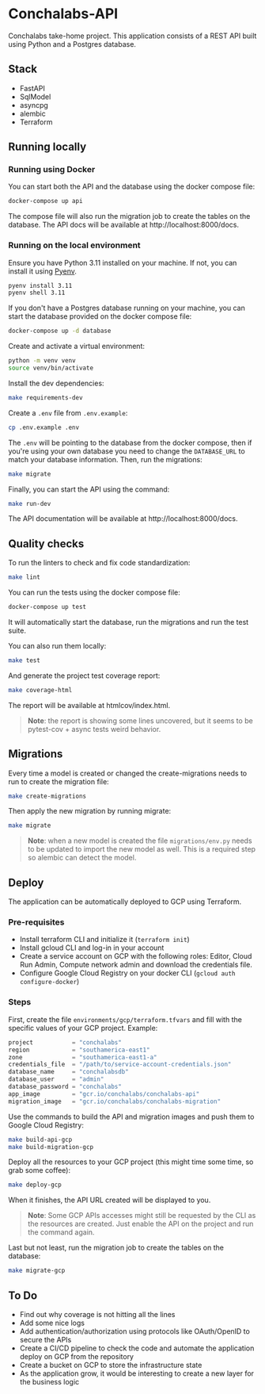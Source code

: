 # Conchalabs-API

Conchalabs take-home project. This application consists of a REST API built using Python and a Postgres database.

## Stack

* FastAPI
* SqlModel
* asyncpg
* alembic
* Terraform

## Running locally

### Running using Docker

You can start both the API and the database using the docker compose file:

```bash
docker-compose up api
```

The compose file will also run the migration job to create the tables on the database. 
The API docs will be available at http://localhost:8000/docs.

### Running on the local environment

Ensure you have Python 3.11 installed on your machine. If not, you can install it using [Pyenv](https://github.com/pyenv/pyenv).

```bash
pyenv install 3.11
pyenv shell 3.11
```

If you don't have a Postgres database running on your machine, you can start the database provided on the docker compose file:

```bash
docker-compose up -d database
```

Create and activate a virtual environment:

```bash
python -m venv venv
source venv/bin/activate
```

Install the dev dependencies:

```bash
make requirements-dev
```

Create a `.env` file from `.env.example`:

```bash
cp .env.example .env
```

The `.env` will be pointing to the database from the docker compose, then if you're using your own database 
you need to change the `DATABASE_URL` to match your database information.
Then, run the migrations:

```bash
make migrate
```

Finally, you can start the API using the command:

```bash
make run-dev
```

The API documentation will be available at http://localhost:8000/docs.

## Quality checks

To run the linters to check and fix code standardization:

```bash
make lint
```

You can run the tests using the docker compose file:

```bash
docker-compose up test
```

It will automatically start the database, run the migrations and run the test suite.

You can also run them locally: 

```bash
make test
```

And generate the project test coverage report:

```bash
make coverage-html
```

The report will be available at htmlcov/index.html.

> **Note**: the report is showing some lines uncovered, but it seems to be pytest-cov + async tests weird behavior.

## Migrations

Every time a model is created or changed the create-migrations needs to run to create the migration file:

```bash
make create-migrations
```

Then apply the new migration by running migrate:

```bash
make migrate
```

> **Note**: when a new model is created the file `migrations/env.py` needs to be updated to import the new model as well.
> This is a required step so alembic can detect the model.

## Deploy

The application can be automatically deployed to GCP using Terraform.

### Pre-requisites

* Install terraform CLI and initialize it (`terraform init`)
* Install gcloud CLI and log-in in your account
* Create a service account on GCP with the following roles: Editor, Cloud Run Admin, Compute network admin and download the credentials file. 
* Configure Google Cloud Registry on your docker CLI (`gcloud auth configure-docker`)

### Steps

First, create the file `environments/gcp/terraform.tfvars` and fill with the specific values of your GCP project. Example:

```terraform
project           = "conchalabs"
region            = "southamerica-east1"
zone              = "southamerica-east1-a"
credentials_file  = "/path/to/service-account-credentials.json"
database_name     = "conchalabsdb"
database_user     = "admin"
database_password = "conchalabs"
app_image         = "gcr.io/conchalabs/conchalabs-api"
migration_image   = "gcr.io/conchalabs/conchalabs-migration"
```

Use the commands to build the API and migration images and push them to Google Cloud Registry:

```bash
make build-api-gcp
make build-migration-gcp
```

Deploy all the resources to your GCP project (this might time some time, so grab some coffee):

```bash
make deploy-gcp
```

When it finishes, the API URL created will be displayed to you. 

> **Note**: Some GCP APIs accesses might still be requested by the CLI as the resources are created.
> Just enable the API on the project and run the command again.

Last but not least, run the migration job to create the tables on the database:

```bash
make migrate-gcp
```

## To Do

* Find out why coverage is not hitting all the lines
* Add some nice logs
* Add authentication/authorization using protocols like OAuth/OpenID to secure the APIs
* Create a CI/CD pipeline to check the code and automate the application deploy on GCP from the repository
* Create a bucket on GCP to store the infrastructure state
* As the application grow, it would be interesting to create a new layer for the business logic